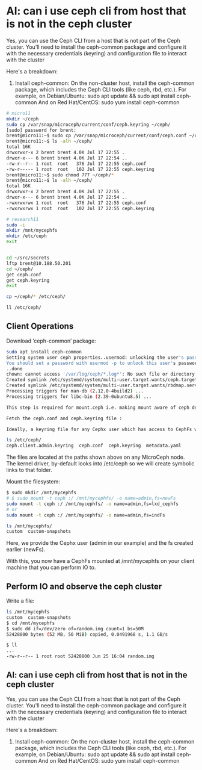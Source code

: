 # AI: can i use ceph cli from host that is not in the ceph cluster

Yes, you can use the Ceph CLI from a host that is not part of the Ceph cluster. You'll need to install the ceph-common package and configure it with the necessary credentials (keyring) and configuration file to interact with the cluster

Here's a breakdown:

1. Install ceph-common:
On the non-cluster host, install the ceph-common package, which includes the Ceph CLI tools (like ceph, rbd, etc.).
For example, on Debian/Ubuntu: sudo apt update && sudo apt install ceph-common
And on Red Hat/CentOS: sudo yum install ceph-common

```bash
# micro11
mkdir ~/ceph
sudo cp /var/snap/microceph/current/conf/ceph.keyring ~/ceph/
[sudo] password for brent: 
brent@micro11:~$ sudo cp /var/snap/microceph/current/conf/ceph.conf ~/ceph/
brent@micro11:~$ ls -alh ~/ceph/
total 16K
drwxrwxr-x 2 brent brent 4.0K Jul 17 22:55 .
drwxr-x--- 6 brent brent 4.0K Jul 17 22:54 ..
-rw-r--r-- 1 root  root   376 Jul 17 22:55 ceph.conf
-rw-r----- 1 root  root   102 Jul 17 22:55 ceph.keyring
brent@micro11:~$ sudo chmod 777 ~/ceph/*
brent@micro11:~$ ls -alh ~/ceph/
total 16K
drwxrwxr-x 2 brent brent 4.0K Jul 17 22:55 .
drwxr-x--- 6 brent brent 4.0K Jul 17 22:54 ..
-rwxrwxrwx 1 root  root   376 Jul 17 22:55 ceph.conf
-rwxrwxrwx 1 root  root   102 Jul 17 22:55 ceph.keyring

# research11
sudo -i
mkdir /mnt/mycephfs
mkdir /etc/ceph
exit


cd ~/src/secrets
lftp brent@10.188.50.201
cd ~/ceph/
get ceph.conf
get ceph.keyring
exit

cp ~/ceph/* /etc/ceph/

ll /etc/ceph/
```

## Client Operations

Download ‘ceph-common’ package:

```bash
sudo apt install ceph-common
Setting system user ceph properties..usermod: unlocking the user's password would result in a passwordless account.
You should set a password with usermod -p to unlock this user's password.
..done
chown: cannot access '/var/log/ceph/*.log*': No such file or directory
Created symlink /etc/systemd/system/multi-user.target.wants/ceph.target → /usr/lib/systemd/system/ceph.target.
Created symlink /etc/systemd/system/multi-user.target.wants/rbdmap.service → /usr/lib/systemd/system/rbdmap.service.
Processing triggers for man-db (2.12.0-4build2) ...
Processing triggers for libc-bin (2.39-0ubuntu8.5) ...

This step is required for mount.ceph i.e. making mount aware of ceph device type.

Fetch the ceph.conf and ceph.keyring file :

Ideally, a keyring file for any Cephx user which has access to CephFs will work. For the sake of simplicity, we are using admin keys in this example.

ls /etc/ceph/
ceph.client.admin.keyring  ceph.conf  ceph.keyring  metadata.yaml
```

The files are located at the paths shown above on any MicroCeph node. The kernel driver, by-default looks into /etc/ceph so we will create symbolic links to that folder.

Mount the filesystem:

```bash
$ sudo mkdir /mnt/mycephfs
# $ sudo mount -t ceph :/ /mnt/mycephfs/ -o name=admin,fs=newFs
sudo mount -t ceph :/ /mnt/mycephfs/ -o name=admin,fs=lxd_cephfs
# or
sudo mount -t ceph :/ /mnt/mycephfs/ -o name=admin,fs=indFs

ls /mnt/mycephfs/
custom  custom-snapshots
```

Here, we provide the Cephx user (admin in our example) and the fs created earlier (newFs).

With this, you now have a CephFs mounted at /mnt/mycephfs on your client machine that you can perform IO to.

## Perform IO and observe the ceph cluster

Write a file:

```bash
ls /mnt/mycephfs
custom  custom-snapshots
$ cd /mnt/mycephfs
$ sudo dd if=/dev/zero of=random.img count=1 bs=50M
52428800 bytes (52 MB, 50 MiB) copied, 0.0491968 s, 1.1 GB/s

$ ll
...
-rw-r--r-- 1 root root 52428800 Jun 25 16:04 random.img
```

## AI: can i use ceph cli from host that is not in the ceph cluster

Yes, you can use the Ceph CLI from a host that is not part of the Ceph cluster. You'll need to install the ceph-common package and configure it with the necessary credentials (keyring) and configuration file to interact with the cluster

Here's a breakdown:

1. Install ceph-common:
On the non-cluster host, install the ceph-common package, which includes the Ceph CLI tools (like ceph, rbd, etc.).
For example, on Debian/Ubuntu: sudo apt update && sudo apt install ceph-common
And on Red Hat/CentOS: sudo yum install ceph-common
